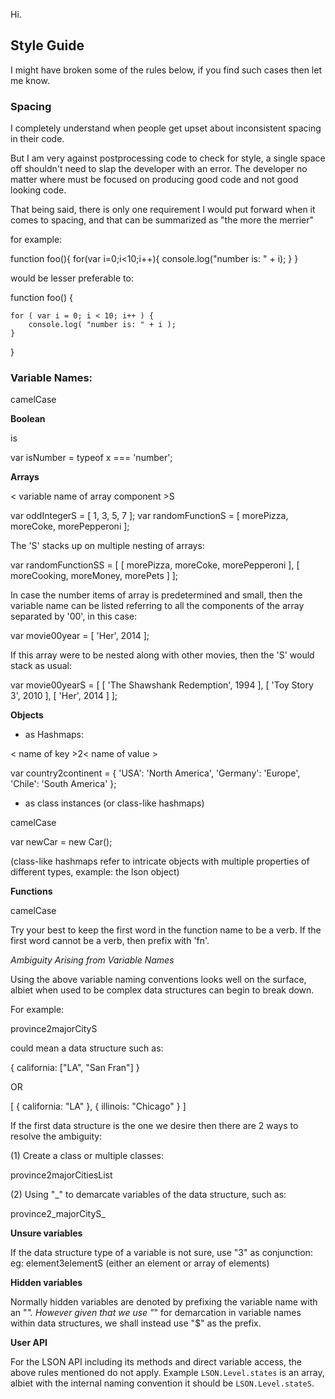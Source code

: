 

Hi.


## Style Guide

I might have broken some of the rules below, if you find such cases then let me know.


### Spacing

I completely understand when people get upset about inconsistent spacing in their code.

But I am very against postprocessing code to check for style, a single space off shouldn't need
to slap the developer with an error. The developer no matter where must be focused on producing good
code and not good looking code.

That being said, there is only one requirement I would put forward when it comes to spacing, and
that can be summarized as "the more the merrier"

for example:

  function foo(){
    for(var i=0;i<10;i++){
        console.log("number is: " + i);
    }
  }

would be lesser preferable to:

  function foo() {

    for ( var i = 0; i < 10; i++ ) {
        console.log( "number is: " + i );
    }

  }



### Variable Names:

camelCase


**Boolean**

is<name>

  var isNumber = typeof x === 'number';


**Arrays**

< variable name of array component >S

  var oddIntegerS = [ 1, 3, 5, 7 ];
  var randomFunctionS = [ morePizza, moreCoke, morePepperoni ];

The 'S' stacks up on multiple nesting of arrays:

  var randomFunctionSS = [ [ morePizza, moreCoke, morePepperoni ], [ moreCooking, moreMoney, morePets ] ];



In case the number items of array is predetermined and small,
then the variable name can be listed referring to all the components of the array separated by '00', in this case:

  var movie00year = [ 'Her', 2014 ];

If this array were to be nested along with other movies, then the 'S' would stack as usual:

  var movie00yearS = [ [ 'The Shawshank Redemption', 1994 ], [ 'Toy Story 3', 2010 ], [ 'Her', 2014 ] ];




**Objects**

- as Hashmaps:

< name of key >2< name of value >

  var country2continent = { 'USA': 'North America', 'Germany': 'Europe', 'Chile': 'South America' };

- as class instances (or class-like hashmaps)

camelCase

  var newCar = new Car();

(class-like hashmaps refer to intricate objects with multiple properties of different types,
  example: the lson object)

**Functions**

camelCase  

Try your best to keep the first word in the function name to be a verb.
If the first word cannot be a verb, then prefix with 'fn'.

*Ambiguity Arising from Variable Names*

Using the above variable naming conventions looks well on the surface, albiet when used to be complex
data structures can begin to break down.

For example:

province2majorCityS

could mean a data structure such as:

{
   california: ["LA", "San Fran"]
}

OR

[ { california: "LA" }, { illinois: "Chicago" } ]


If the first data structure is the one we desire then there are 2 ways to resolve the ambiguity:

(1) Create a class or multiple classes:

province2majorCitiesList

(2) Using "_" to demarcate variables of the data structure, such as:

province2_majorCityS_



**Unsure variables**

If the data structure type of a variable is not sure, use "3" as conjunction:
eg: element3elementS (either an element or array of elements)


**Hidden variables**

Normally hidden variables are denoted by prefixing the variable name with an "_".
However given that we use "_" for demarcation in variable names within data structures,
we shall instead use "$" as the prefix.

**User API**

For the LSON API including its methods and direct variable access, the above rules
mentioned do not apply. Example `LSON.Level.states` is an array, albiet with the
internal naming convention it should be `LSON.Level.stateS`.

